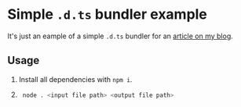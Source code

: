 # Simple `.d.ts` bundler example

It's just an eample of a simple `.d.ts` bundler for an [article on my blog](https://blog.comandeer.pl/tworzymy-wlasny-bundler.html).

## Usage

1. Install all dependencies with `npm i`.

2. ```bash
    node . <input file path> <output file path>
    ```


